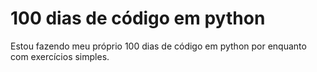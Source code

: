 # 100 dias de código em python

Estou fazendo meu próprio 100 dias de código em python por enquanto com exercícios simples.
